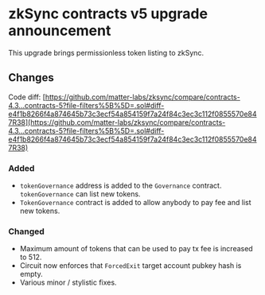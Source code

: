 # zkSync contracts v5 upgrade announcement

<!-- markdownlint-disable MD034 -->

This upgrade brings permissionless token listing to zkSync.

## Changes

Code diff: [https://github.com/matter-labs/zksync/compare/contracts-4.3...contracts-5?file-filters%5B%5D=.sol#diff-e4f1b8266f4a874645b73c3ecf54a854159f7a24f84c3ec3c112f0855570e847R38](https://github.com/matter-labs/zksync/compare/contracts-4.3...contracts-5?file-filters%5B%5D=.sol#diff-e4f1b8266f4a874645b73c3ecf54a854159f7a24f84c3ec3c112f0855570e847R38)

### Added

- `tokenGovernance` address is added to the `Governance` contract. `tokenGovernance` can list new tokens.
- `TokenGovernance` contract is added to allow anybody to pay fee and list new tokens.

### Changed

- Maximum amount of tokens that can be used to pay tx fee is increased to 512.
- Circuit now enforces that `ForcedExit` target account pubkey hash is empty.
- Various minor / stylistic fixes.
